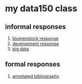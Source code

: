 # my data150 class  

## informal responses  

1. [blumenstock response](https://breej27.github.io/data150-bree/response1.html)
2. [development response](https://breej27.github.io/data150-bree/response2.html)
3. [big data](https://breej27.github.io/data150-bree/response1.html)

## formal responses
1. [annotated bibliography](https://breej27.github.io/data150-bree/Annotated_Bib.html)
